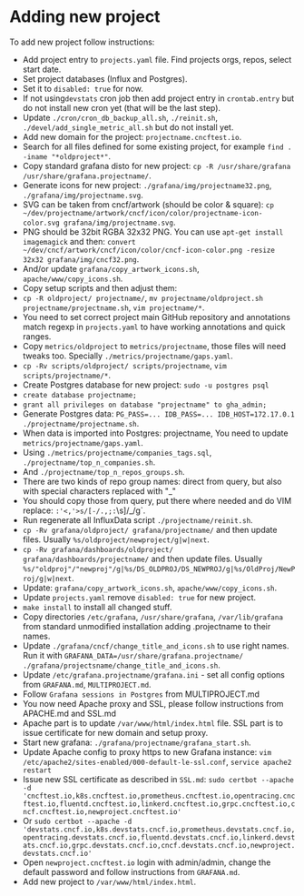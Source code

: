 # Adding new project
  
To add new project follow instructions:
- Add project entry to `projects.yaml` file. Find projects orgs, repos, select start date.
- Set project databases (Influx and Postgres).
- Set it to `disabled: true` for now.
- If not using`devstats` cron job then add project entry in `crontab.entry` but do not install new cron yet (that will be the last step).
- Update `./cron/cron_db_backup_all.sh`, `./reinit.sh`, `./devel/add_single_metric_all.sh` but do not install yet.
- Add new domain for the project: `projectname.cncftest.io`.
- Search for all files defined for some existing project, for example `find . -iname "*oldproject*"`.
- Copy standard grafana disto for new project: `cp -R /usr/share/grafana /usr/share/grafana.projectname/`.
- Generate icons for new project: `./grafana/img/projectname32.png`, `./grafana/img/projectname.svg`.
- SVG can be taken from cncf/artwork (should be color & square): `cp ~/dev/projectname/artwork/cncf/icon/color/projectname-icon-color.svg grafana/img/projectname.svg`.
- PNG should be 32bit RGBA 32x32 PNG. You can use `apt-get install imagemagick` and then: `convert ~/dev/cncf/artwork/cncf/icon/color/cncf-icon-color.png -resize 32x32 grafana/img/cncf32.png`.
- And/or update `grafana/copy_artwork_icons.sh`, `apache/www/copy_icons.sh`.
- Copy setup scripts and then adjust them:
- `cp -R oldproject/ projectname/`, `mv projectname/oldproject.sh projectname/projectname.sh`, `vim projectname/*`.
- You need to set correct project main GitHub repository and annotations match regexp in `projects.yaml` to have working annotations and quick ranges.
- Copy `metrics/oldproject` to `metrics/projectname`, those files will need tweaks too. Specially `./metrics/projectname/gaps.yaml`.
- `cp -Rv scripts/oldproject/ scripts/projectname`, `vim scripts/projectname/*`.
- Create Postgres database for new project: `sudo -u postgres psql`
- `create database projectname;`
- `grant all privileges on database "projectname" to gha_admin;`
- Generate Postgres data: `PG_PASS=... IDB_PASS=... IDB_HOST=172.17.0.1 ./projectname/projectname.sh`.
- When data is imported into Postgres: projectname, You need to update `metrics/projectname/gaps.yaml`.
- Using `./metrics/projectname/companies_tags.sql`,  `./projectname/top_n_companies.sh`.
- And `./projectname/top_n_repos_groups.sh`.
- There are two kinds of repo group names: direct from query, but also with special characters replaced with "_"
- You should copy those from query, put there where needed and do VIM replace: `:'<,'>s/[-/.,;:`\s]/_/g`.
- Run regenerate all InfluxData script `./projectname/reinit.sh`.
- `cp -Rv grafana/oldproject/ grafana/projectname/` and then update files. Usually `%s/oldproject/newproject/g|w|next`.
- `cp -Rv grafana/dashboards/oldproject/ grafana/dashboards/projectname/` and then update files. Usually `%s/"oldproj"/"newproj"/g|%s/DS_OLDPROJ/DS_NEWPROJ/g|%s/OldProj/NewProj/g|w|next`.
- Update: `grafana/copy_artwork_icons.sh`, `apache/www/copy_icons.sh`.
- Update `projects.yaml` remove `disabled: true` for new project.
- `make install` to install all changed stuff.
- Copy directories `/etc/grafana`, `/usr/share/grafana`, `/var/lib/grafana` from standard unmodified installation adding .projectname to their names.
- Update `./grafana/cncf/change_title_and_icons.sh` to use right names. Run it with `GRAFANA_DATA=/usr/share/grafana.projectname/ ./grafana/projectsname/change_title_and_icons.sh`.
- Update `/etc/grafana.projectname/grafana.ini` - set all config options from `GRAFANA.md`, `MULTIPROJECT.md`.
- Follow `Grafana sessions in Postgres` from MULTIPROJECT.md
- You now need Apache proxy and SSL, please follow instructions from APACHE.md and SSL.md
- Apache part is to update `/var/www/html/index.html` file. SSL part is to issue certificate for new domain and setup proxy.
- Start new grafana: `./grafana/projectname/grafana_start.sh`.
- Update Apache config to proxy https to new Grafana instance: `vim /etc/apache2/sites-enabled/000-default-le-ssl.conf`, `service apache2 restart`
- Issue new SSL certificate as described in `SSL.md`: `sudo certbot --apache -d 'cncftest.io,k8s.cncftest.io,prometheus.cncftest.io,opentracing.cncftest.io,fluentd.cncftest.io,linkerd.cncftest.io,grpc.cncftest.io,cncf.cncftest.io,newproject.cncftest.io'`
- Or `sudo certbot --apache -d 'devstats.cncf.io,k8s.devstats.cncf.io,prometheus.devstats.cncf.io,opentracing.devstats.cncf.io,fluentd.devstats.cncf.io,linkerd.devstats.cncf.io,grpc.devstats.cncf.io,cncf.devstats.cncf.io,newproject.devstats.cncf.io'`
- Open `newproject.cncftest.io` login with admin/admin, change the default password and follow instructions from `GRAFANA.md`.
- Add new project to `/var/www/html/index.html`.
